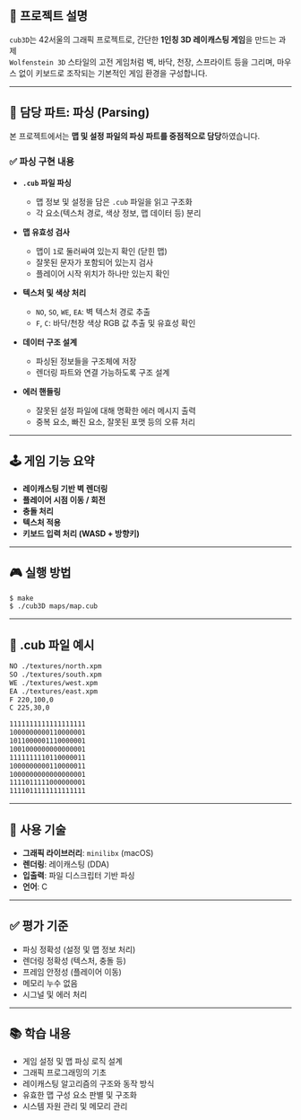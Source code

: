 ## 📌 프로젝트 설명

`cub3D`는 42서울의 그래픽 프로젝트로, 간단한 **1인칭 3D 레이캐스팅 게임**을 만드는 과제  
`Wolfenstein 3D` 스타일의 고전 게임처럼 벽, 바닥, 천장, 스프라이트 등을 그리며, 마우스 없이 키보드로 조작되는 기본적인 게임 환경을 구성합니다.

---

## 🧠 담당 파트: 파싱 (Parsing)

본 프로젝트에서는 **맵 및 설정 파일의 파싱 파트를 중점적으로 담당**하였습니다.

### ✅ 파싱 구현 내용

- **`.cub` 파일 파싱**
  - 맵 정보 및 설정을 담은 `.cub` 파일을 읽고 구조화
  - 각 요소(텍스처 경로, 색상 정보, 맵 데이터 등) 분리

- **맵 유효성 검사**
  - 맵이 `1`로 둘러싸여 있는지 확인 (닫힌 맵)
  - 잘못된 문자가 포함되어 있는지 검사
  - 플레이어 시작 위치가 하나만 있는지 확인

- **텍스처 및 색상 처리**
  - `NO`, `SO`, `WE`, `EA`: 벽 텍스처 경로 추출
  - `F`, `C`: 바닥/천장 색상 RGB 값 추출 및 유효성 확인

- **데이터 구조 설계**
  - 파싱된 정보들을 구조체에 저장
  - 렌더링 파트와 연결 가능하도록 구조 설계

- **에러 핸들링**
  - 잘못된 설정 파일에 대해 명확한 에러 메시지 출력
  - 중복 요소, 빠진 요소, 잘못된 포맷 등의 오류 처리

---

## 🕹️ 게임 기능 요약

- **레이캐스팅 기반 벽 렌더링**
- **플레이어 시점 이동 / 회전**
- **충돌 처리**
- **텍스처 적용**
- **키보드 입력 처리 (WASD + 방향키)**

---

## 🎮 실행 방법

```bash
$ make
$ ./cub3D maps/map.cub
```

---

## 📄 .cub 파일 예시

```txt
NO ./textures/north.xpm
SO ./textures/south.xpm
WE ./textures/west.xpm
EA ./textures/east.xpm
F 220,100,0
C 225,30,0

1111111111111111111
1000000000110000001
1011000001110000001
1001000000000000001
1111111110110000011
1000000000110000011
1000000000000000001
1111011111000000001
1111011111111111111
```

---

## 🔧 사용 기술

- **그래픽 라이브러리**: `minilibx` (macOS)
- **렌더링**: 레이캐스팅 (DDA)
- **입출력**: 파일 디스크립터 기반 파싱
- **언어**: C

---

## ✅ 평가 기준

- 파싱 정확성 (설정 및 맵 정보 처리)
- 렌더링 정확성 (텍스처, 충돌 등)
- 프레임 안정성 (플레이어 이동)
- 메모리 누수 없음
- 시그널 및 에러 처리

---

## 📚 학습 내용

- 게임 설정 및 맵 파싱 로직 설계
- 그래픽 프로그래밍의 기초
- 레이캐스팅 알고리즘의 구조와 동작 방식
- 유효한 맵 구성 요소 판별 및 구조화
- 시스템 자원 관리 및 메모리 관리

